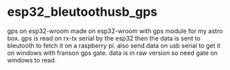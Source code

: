 # esp32_bleutoothusb_gps
 gps on esp32-wroom
made on esp32-wroom with gps module for my astro box.
gps is read on rx-tx serial by the esp32
then the data is sent to bleutooth to fetch it on a raspberry pi.
also send data on usb serial to get it on windows with franson gps gate.
data is in raw version so need gate on windows to read.
